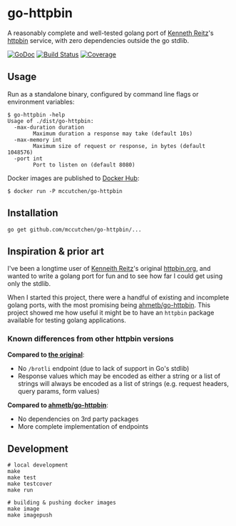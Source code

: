 # go-httpbin

A reasonably complete and well-tested golang port of [Kenneth Reitz][kr]'s
[httpbin][httpbin-org] service, with zero dependencies outside the go stdlib.

[![GoDoc](https://godoc.org/github.com/mccutchen/go-httpbin?status.svg)](https://godoc.org/github.com/mccutchen/go-httpbin)
[![Build Status](https://travis-ci.org/mccutchen/go-httpbin.svg?branch=master)](http://travis-ci.org/mccutchen/go-httpbin)
[![Coverage](http://gocover.io/_badge/github.com/mccutchen/go-httpbin/httpbin?0)](http://gocover.io/github.com/mccutchen/go-httpbin/httpbin)


## Usage

Run as a standalone binary, configured by command line flags or environment
variables:

```
$ go-httpbin -help
Usage of ./dist/go-httpbin:
  -max-duration duration
        Maximum duration a response may take (default 10s)
  -max-memory int
        Maximum size of request or response, in bytes (default 1048576)
  -port int
        Port to listen on (default 8080)
```

Docker images are published to [Docker Hub][docker-hub]:

```
$ docker run -P mccutchen/go-httpbin
```


## Installation

```
go get github.com/mccutchen/go-httpbin/...
```


## Inspiration & prior art

I've been a longtime user of [Kenneith Reitz][kr]'s original
[httpbin.org][httpbin-org], and wanted to write a golang port for fun and to
see how far I could get using only the stdlib.

When I started this project, there were a handful of existing and incomplete
golang ports, with the most promising being [ahmetb/go-httpbin][ahmet]. This
project showed me how useful it might be to have an `httpbin` package available
for testing golang applications.

### Known differences from other httpbin versions

**Compared to [the original][httpbin-org]**:
 - No `/brotli` endpoint (due to lack of support in Go's stdlib)
 - Response values which may be encoded as either a string or a list of strings
   will always be encoded as a list of strings (e.g. request headers, query
   params, form values)

**Compared to [ahmetb/go-httpbin][ahmet]**:
 - No dependencies on 3rd party packages
 - More complete implementation of endpoints


## Development

```
# local development
make
make test
make testcover
make run

# building & pushing docker images
make image
make imagepush
```

[kr]: https://github.com/kennethreitz
[httpbin-org]: https://httpbin.org/
[httpbin-repo]: https://github.com/kennethreitz/httpbin
[ahmet]: https://github.com/ahmetb/go-httpbin
[docker-hub]: https://hub.docker.com/r/mccutchen/go-httpbin/
